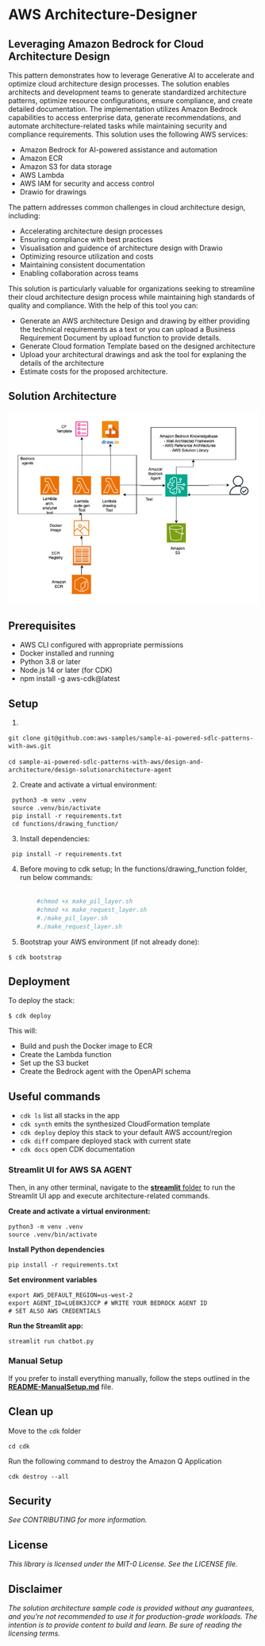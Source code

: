 # AWS Architecture-Designer

## Leveraging Amazon Bedrock for Cloud Architecture Design

This pattern demonstrates how to leverage Generative AI to accelerate and optimize cloud architecture design processes. The solution enables architects and development teams to generate standardized architecture patterns, optimize resource configurations, ensure compliance, and create detailed documentation. The implementation utilizes Amazon Bedrock capabilities to access enterprise data, generate recommendations, and automate architecture-related tasks while maintaining security and compliance requirements. This solution uses the following AWS services:

- Amazon Bedrock for AI-powered assistance and automation
- Amazon ECR
- Amazon S3 for data storage
- AWS Lambda
- AWS IAM for security and access control
- Drawio for drawings


The pattern addresses common challenges in cloud architecture design, including:

- Accelerating architecture design processes
- Ensuring compliance with best practices
- Visualisation and guidence of architecture design with Drawio
- Optimizing resource utilization and costs
- Maintaining consistent documentation
- Enabling collaboration across teams


This solution is particularly valuable for organizations seeking to streamline their cloud architecture design process while maintaining high standards of quality and compliance. With the help of this tool you can:

- Generate an AWS architecture Design and drawing by either providing the technical requirements as a text or you can upload a Business Requirement Document by upload function to provide details.
- Generate Cloud formation Template based on the designed architecture
- Upload your architectural drawings and ask the tool for explaning the details of the architecture
- Estimate costs for the proposed architecture.

## Solution Architecture

![Solution Architecture](images/agent_arch.jpg "Solution Architecture")


## Prerequisites

- AWS CLI configured with appropriate permissions
- Docker installed and running
- Python 3.8 or later
- Node.js 14 or later (for CDK)
- npm install -g aws-cdk@latest


## Setup

1.
  ```
  git clone git@github.com:aws-samples/sample-ai-powered-sdlc-patterns-with-aws.git

  cd sample-ai-powered-sdlc-patterns-with-aws/design-and-architecture/design-solutionarchitecture-agent

  ```
2. Create and activate a virtual environment:

```
 python3 -m venv .venv
 source .venv/bin/activate
 pip install -r requirements.txt
 cd functions/drawing_function/

```

3. Install dependencies:

```
 pip install -r requirements.txt
```

4. Before moving to cdk setup; In the functions/drawing_function folder, run below commands:
   
``` bash

        #chmod +x make_pil_layer.sh
        #chmod +x make_request_layer.sh
        #./make_pil_layer.sh
        #./make_request_layer.sh

```

5. Bootstrap your AWS environment (if not already done):

```
$ cdk bootstrap
```

## Deployment

To deploy the stack:

```
$ cdk deploy
```

This will:
- Build and push the Docker image to ECR
- Create the Lambda function
- Set up the S3 bucket
- Create the Bedrock agent with the OpenAPI schema

## Useful commands

 * `cdk ls`          list all stacks in the app
 * `cdk synth`       emits the synthesized CloudFormation template
 * `cdk deploy`      deploy this stack to your default AWS account/region
 * `cdk diff`        compare deployed stack with current state
 * `cdk docs`        open CDK documentation



### Streamlit UI for AWS SA AGENT

Then, in any other terminal, navigate to the [**streamlit** folder](streamlit/README.md) to run the Streamlit UI app and execute architecture-related commands.

**Create and activate a virtual environment:**
```
python3 -m venv .venv
source .venv/bin/activate
```

**Install Python dependencies**
```
pip install -r requirements.txt
```

**Set environment variables**
```
export AWS_DEFAULT_REGION=us-west-2
export AGENT_ID=LUE8K3JCCP # WRITE YOUR BEDROCK AGENT ID
# SET ALSO AWS CREDENTIALS
```


**Run the Streamlit app:**
```
streamlit run chatbot.py
```


### Manual Setup
If you prefer to install everything manually, follow the steps outlined in the [**README-ManualSetup.md**](README-ManualSetup.md) file.

## Clean up

Move to the `cdk` folder

```
cd cdk
```
Run the following command to destroy the Amazon Q Application

```
cdk destroy --all
```

## Security

_See CONTRIBUTING for more information._

## License

_This library is licensed under the MIT-0 License. See the LICENSE file._

## Disclaimer

_The solution architecture sample code is provided without any guarantees, and you're not recommended to use it for production-grade workloads. The intention is to provide content to build and learn. Be sure of reading the licensing terms._
